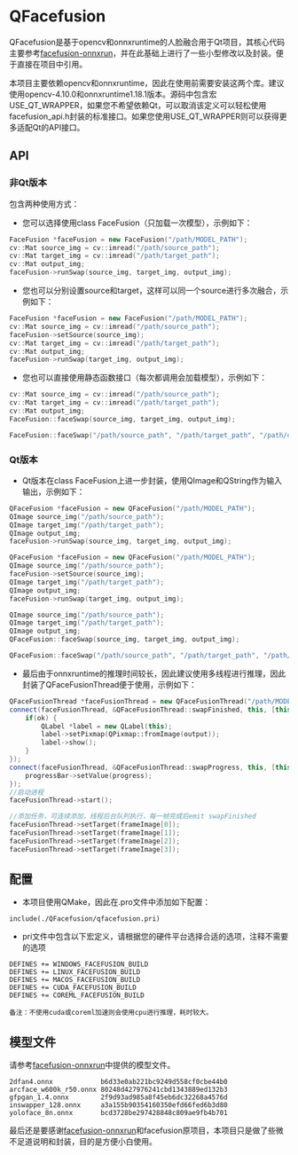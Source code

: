 # QFacefusion

QFacefusion是基于opencv和onnxruntime的人脸融合用于Qt项目，其核心代码主要参考[facefusion-onnxrun](https://github.com/hpc203/facefusion-onnxrun)，并在此基础上进行了一些小型修改以及封装。便于直接在项目中引用。

本项目主要依赖opencv和onnxruntime，因此在使用前需要安装这两个库。建议使用opencv-4.10.0和onnxruntime1.18.1版本。源码中包含宏USE_QT_WRAPPER，如果您不希望依赖Qt，可以取消该定义可以轻松使用facefusion_api.h封装的标准接口。如果您使用USE_QT_WRAPPER则可以获得更多适配Qt的API接口。

## API

### 非Qt版本

包含两种使用方式：

- 您可以选择使用class FaceFusion（只加载一次模型），示例如下：

```cpp
FaceFusion *faceFusion = new FaceFusion("/path/MODEL_PATH");
cv::Mat source_img = cv::imread("/path/source_path");
cv::Mat target_img = cv::imread("/path/target_path");
cv::Mat output_img;
faceFusion->runSwap(source_img, target_img, output_img);
```

- 您也可以分别设置source和target，这样可以同一个source进行多次融合，示例如下：

```cpp
FaceFusion *faceFusion = new FaceFusion("/path/MODEL_PATH");
cv::Mat source_img = cv::imread("/path/source_path");
faceFusion->setSource(source_img);
cv::Mat target_img = cv::imread("/path/target_path");
cv::Mat output_img;
faceFusion->runSwap(target_img, output_img);
```

- 您也可以直接使用静态函数接口（每次都调用会加载模型），示例如下：

```cpp
cv::Mat source_img = cv::imread("/path/source_path");
cv::Mat target_img = cv::imread("/path/target_path");
cv::Mat output_img;
FaceFusion::faceSwap(source_img, target_img, output_img);
```

```cpp
FaceFusion::faceSwap("/path/source_path", "/path/target_path", "/path/output_path");
```

### Qt版本

- Qt版本在class FaceFusion上进一步封装，使用QImage和QString作为输入输出，示例如下：

```cpp
QFaceFusion *faceFusion = new QFaceFusion("/path/MODEL_PATH");
QImage source_img("/path/source_path");
QImage target_img("/path/target_path");
QImage output_img;
faceFusion->runSwap(source_img, target_img, output_img);
```

```cpp
QFaceFusion *faceFusion = new QFaceFusion("/path/MODEL_PATH");
QImage source_img("/path/source_path");
faceFusion->setSource(source_img);
QImage target_img("/path/target_path");
QImage output_img;
faceFusion->runSwap(target_img, output_img);
```

```cpp
QImage source_img("/path/source_path");
QImage target_img("/path/target_path");
QImage output_img;
QFaceFusion::faceSwap(source_img, target_img, output_img);
```

```cpp
QFaceFusion::faceSwap("/path/source_path", "/path/target_path", "/path/output_path");
```

- 最后由于onnxruntime的推理时间较长，因此建议使用多线程进行推理，因此封装了QFaceFusionThread便于使用，示例如下：

```cpp
QFaceFusionThread *faceFusionThread = new QFaceFusionThread("/path/MODEL_PATH", this);
connect(faceFusionThread, &QFaceFusionThread::swapFinished, this, [this](bool ok, const QImage& target, const QImage& output){
    if(ok) {
        QLabel *label = new QLabel(this);
        label->setPixmap(QPixmap::fromImage(output));
        label->show();
    }
});
connect(faceFusionThread, &QFaceFusionThread::swapProgress, this, [this](uint64_t progress){
    progressBar->setValue(progress);
});
//启动进程
faceFusionThread->start();

//添加任务，可连续添加，线程后台队列执行，每一帧完成后emit swapFinished
faceFusionThread->setTarget(frameImage[0]);
faceFusionThread->setTarget(frameImage[1]);
faceFusionThread->setTarget(frameImage[2]);
faceFusionThread->setTarget(frameImage[3]);

```

## 配置

- 本项目使用QMake，因此在.pro文件中添加如下配置：

```
include(./QFacefusion/qfacefusion.pri)
```

- pri文件中包含以下宏定义，请根据您的硬件平台选择合适的选项，注释不需要的选项

```
DEFINES += WINDOWS_FACEFUSION_BUILD
DEFINES += LINUX_FACEFUSION_BUILD
DEFINES += MACOS_FACEFUSION_BUILD
DEFINES += CUDA_FACEFUSION_BUILD
DEFINES += COREML_FACEFUSION_BUILD
```

    备注：不使用cuda或coreml加速则会使用cpu进行推理，耗时较大。

## 模型文件

请参考[facefusion-onnxrun](https://github.com/hpc203/facefusion-onnxrun)中提供的模型文件。

```
2dfan4.onnx            b6d33e0ab221bc9249d558cf0cbe44b0
arcface_w600k_r50.onnx 80248d427976241cbd1343889ed132b3
gfpgan_1.4.onnx        2f9d93ad985a8f45eb6dc32268a4576d
inswapper_128.onnx     a3a155b90354160350efd66fed6b3d80
yoloface_8n.onnx       bcd3728be297428848c809ae9fb4b701
```

最后还是要感谢[facefusion-onnxrun](https://github.com/hpc203/facefusion-onnxrun)和facefusion原项目，本项目只是做了些微不足道说明和封装，目的是方便小白使用。
